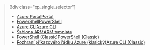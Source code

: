 > [!div class="op_single_selector"]
> * [<span data-ttu-id="67ece-101">Azure Portal</span><span class="sxs-lookup"><span data-stu-id="67ece-101">Portal</span></span>](../articles/virtual-network/virtual-networks-create-nsg-arm-pportal.md)
> * [<span data-ttu-id="67ece-102">PowerShell</span><span class="sxs-lookup"><span data-stu-id="67ece-102">PowerShell</span></span>](../articles/virtual-network/virtual-networks-create-nsg-arm-ps.md)
> * [<span data-ttu-id="67ece-103">Azure CLI</span><span class="sxs-lookup"><span data-stu-id="67ece-103">Azure CLI</span></span>](../articles/virtual-network/virtual-networks-create-nsg-arm-cli.md)
> * [<span data-ttu-id="67ece-104">Šablona ARM</span><span class="sxs-lookup"><span data-stu-id="67ece-104">ARM template</span></span>](../articles/virtual-network/virtual-networks-create-nsg-arm-template.md)
> * [<span data-ttu-id="67ece-105">PowerShell (Classic)</span><span class="sxs-lookup"><span data-stu-id="67ece-105">PowerShell (Classic)</span></span>](../articles/virtual-network/virtual-networks-create-nsg-classic-ps.md)
> * [<span data-ttu-id="67ece-106">Rozhraní příkazového řádku Azure (klasický)</span><span class="sxs-lookup"><span data-stu-id="67ece-106">Azure CLI (Classic)</span></span>](../articles/virtual-network/virtual-networks-create-nsg-classic-cli.md)
